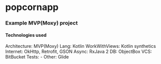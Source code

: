 # popcornapp

### Example MVP(Moxy) project

#### Technologies used

Architecture: MVP(Moxy)
Lang: Kotlin
WorkWithViews: Kotlin synthetics 
Internet: OkHttp, Retrofit, GSON
Async: RxJava 2
DB: ObjectBox
VCS: BitBucket
Tests: -
Other: Glide
